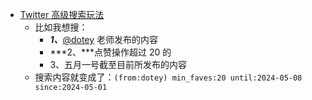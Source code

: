 - [Twitter 高级搜索玩法](https://twitter.com/leeoxiang/status/1788024003325812970)
	- 比如我想搜：
		- ***1、***[@dotey](https://twitter.com/dotey) 老师发布的内容
		- ***2、***点赞操作超过 20 的
		- 3、五月一号截至目前所发布的内容
	- 搜索内容就变成了：`(from:dotey) min_faves:20 until:2024-05-08 since:2024-05-01`